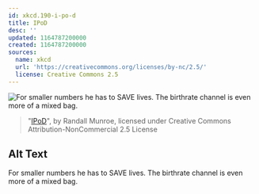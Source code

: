 ```yaml
---
id: xkcd.190-i-po-d
title: IPoD
desc: ''
updated: 1164787200000
created: 1164787200000
sources:
  name: xkcd
  url: 'https://creativecommons.org/licenses/by-nc/2.5/'
  license: Creative Commons 2.5
---
```

![For smaller numbers he has to SAVE lives.  The birthrate channel is even more of a mixed bag.](https://imgs.xkcd.com/comics/ipod.png)
> "[IPoD](https://xkcd.com/190/)", by Randall Munroe, licensed under Creative Commons Attribution-NonCommercial 2.5 License

## Alt Text
For smaller numbers he has to SAVE lives.  The birthrate channel is even more of a mixed bag.
